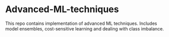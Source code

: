 # Advanced-ML-techniques
This repo contains implementation of advanced ML techniques. Includes model ensembles, cost-sensitive learning and dealing with class imbalance. 
